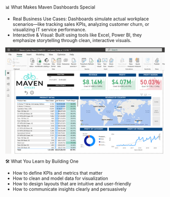 
📊 What Makes Maven Dashboards Special
- Real Business Use Cases: Dashboards simulate actual workplace scenarios—like tracking sales KPIs, analyzing customer churn, or visualizing IT service performance.
- Interactive & Visual: Built using tools like Excel, Power BI, they emphasize storytelling through clean, interactive visuals.

<img align="center" alt="dashboard"  src= "https://github.com/VimalMehta-ui/Maven-Analytics-Dashboard/blob/main/Screenshot%202025-07-28%20131510.png?raw=true">

🛠️ What You Learn by Building One
- How to define KPIs and metrics that matter
- How to clean and model data for visualization
- How to design layouts that are intuitive and user-friendly
- How to communicate insights clearly and persuasively
